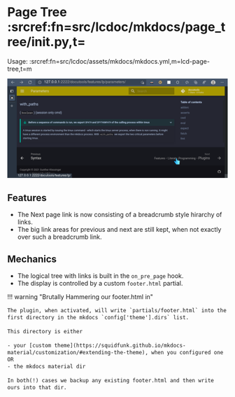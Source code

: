 # Page Tree :srcref:fn=src/lcdoc/mkdocs/page_tree/__init__.py,t=

Usage: :srcref:fn=src/lcdoc/assets/mkdocs/mkdocs.yml,m=lcd-page-tree,t=m

![](./img/gl_tree_ex.png)


## Features

- The Next page link is now consisting of a breadcrumb style hirarchy of links.
- The big link areas for previous and next are still kept, when not exactly over such a breadcrumb link.


## Mechanics

- The logical tree with links is built in the `on_pre_page` hook.
- The display is controlled by a custom `footer.html` partial.

!!! warning "Brutally Hammering our footer.html in"

    The plugin, when activated, will write `partials/footer.html` into the first directory in the mkdocs `config['theme'].dirs` list.

    This directory is either

    - your [custom theme](https://squidfunk.github.io/mkdocs-material/customization/#extending-the-theme), when you configured one OR
    - the mkdocs material dir

    In both(!) cases we backup any existing footer.html and then write ours into that dir.

